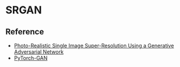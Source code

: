 # SRGAN



##  Reference

- [Photo-Realistic Single Image Super-Resolution Using a Generative Adversarial Network](https://arxiv.org/abs/1609.04802)
- [PyTorch-GAN](https://github.com/eriklindernoren/PyTorch-GAN)